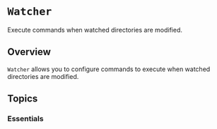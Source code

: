 # ``Watcher``

Execute commands when watched directories are modified.

## Overview

`Watcher` allows you to configure commands to execute when watched directories are modified.

## Topics

### Essentials
